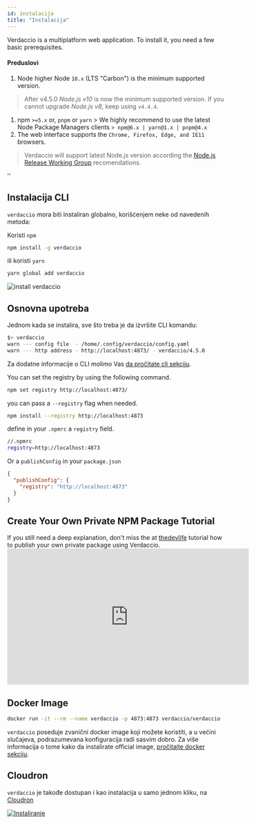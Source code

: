 ```yaml
---
id: instalacija
title: "Instalacija"
---
```


Verdaccio is a multiplatform web application. To install it, you need a few basic prerequisites.

#### Preduslovi

1. Node higher Node `10.x` (LTS "Carbon") is the minimum supported version.

> After v4.5.0 *Node.js v10* is now the minimum supported version. If you cannot upgrade *Node.js v8*, keep using `v4.4.4`.

1. npm `>=5.x` or, `pnpm` or `yarn` > We highly recommend to use the latest Node Package Managers clients `> npm@6.x | yarn@1.x | pnpm@4.x`
2. The web interface supports the `Chrome, Firefox, Edge, and IE11` browsers.

> Verdaccio will support latest Node.js version according the [Node.js Release Working Group](https://github.com/nodejs/Release) recomendations.

<div id="codefund">''</div>

## Instalacija CLI

`verdaccio` mora biti instaliran globalno, korišćenjem neke od navedenih metoda:

Koristi `npm`

```bash
npm install -g verdaccio
```

ili koristi `yarn`

```bash
yarn global add verdaccio
```

![install verdaccio](assets/install_verdaccio.gif)

## Osnovna upotreba

Jednom kada se instalira, sve što treba je da izvršite CLI komandu:

```bash
$> verdaccio
warn --- config file  - /home/.config/verdaccio/config.yaml
warn --- http address - http://localhost:4873/ - verdaccio/4.5.0
```

Za dodatne informacije o CLI molimo Vas [da pročitate cli sekciju](cli.md).

You can set the registry by using the following command.

```bash
npm set registry http://localhost:4873/
```

you can pass a `--registry` flag when needed.

```bash
npm install --registry http://localhost:4873
```

define in your `.npmrc` a `registry` field.

```bash
//.npmrc
registry=http://localhost:4873
```

Or a `publishConfig` in your `package.json`

```json
{
  "publishConfig": {
    "registry": "http://localhost:4873"
  }
}
```

## Create Your Own Private NPM Package Tutorial

If you still need a deep explanation, don't miss the at [thedevlife](https://mybiolink.co/thedevlife) tutorial how to publish your own private package using Verdaccio. <iframe width="560" height="315" src="https://www.youtube.com/embed/Co0RwdpEsag?enablejsapi=1" frameborder="0" allow="accelerometer; autoplay; encrypted-media; gyroscope; picture-in-picture" allowfullscreen mark="crwd-mark"></iframe> 

## Docker Image

```bash
docker run -it --rm --name verdaccio -p 4873:4873 verdaccio/verdaccio
```

`verdaccio` poseduje zvanični docker image koji možete koristiti, a u većini slučajeva, podrazumevana konfiguracija radi sasvim dobro. Za više informacija o tome kako da instalirate official image, [pročitajte docker sekciju](docker.md).

## Cloudron

`verdaccio` je takođe dostupan i kao instalacija u samo jednom kliku, na [Cloudron](https://cloudron.io)

[![Instaliranje](https://cloudron.io/img/button.svg)](https://cloudron.io/button.html?app=org.eggertsson.verdaccio)